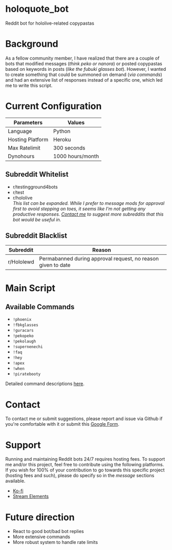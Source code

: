 # holoquote_bot
Reddit bot for hololive-related copypastas

# Background
As a fellow community member, I have realized that there are a couple of bots that modified messages (_think peko or nanora_) or posted copypastas based on keywords in posts (_like the fubuki glasses bot_). However, I wanted to create something that could be summoned on demand (_via commands_) and had an extensive list of responses instead of a specific one, which led me to write this script.

# Current Configuration

| Parameters          | Values                       |
|---------------------|------------------------------|
| Language            | Python                       |
| Hosting Platform    | Heroku                       |
| Max Ratelimit       | 300 seconds                  |
| Dynohours           | 1000 hours/month             |

## Subreddit Whitelist
- r/testingground4bots
- r/test  
- r/hololive  
_This list can be expanded. While I prefer to message mods for approval first to avoid stepping on toes, it seems like I'm not getting any productive responses. [Contact me](#Contact) to suggest more subreddits that this bot would be useful in._

## Subreddit Blacklist
| Subreddit  | Reason                                                       |
|------------|--------------------------------------------------------------|
| r/Hololewd | Permabanned during approval request, no reason given to date |

# Main Script

## Available Commands
- `!phoenix`
- `!fbkglasses`
- `!guracars`
- `!pekopeko`
- `!pekolaugh`
- `!supernenechi`
- `!faq`
- `!hey`
- `!apex`
- `!when`
- `!piratebooty`

Detailed command descriptions [here](https://github.com/DiiSollertia/holoquote_bot/blob/main/main-script/README.md).

# Contact 
To contact me or submit suggestions, please report and issue via Github if you're comfortable with it or submit this [Google Form](https://docs.google.com/forms/d/e/1FAIpQLSdQU66HN6aAVZjk7LNFqz8F0duhE_-wHRTVtN6wziMX9Aov5Q/viewform?usp=sf_link).

# Support 
Running and maintaining Reddit bots 24/7 requires hosting fees. To support me and/or this project, feel free to contribute using the following platforms. If you wish for 100% of your contribution to go towards this specific project (hosting fees and such), please do specify so in the _message_ sections available.
- [Ko-fi](https://ko-fi.com/sollertia)
- [Stream Elements](https://streamelements.com/sollertia_/tip)

# Future direction
- React to good bot/bad bot replies
- More extensive commands
- More robust system to handle rate limits
